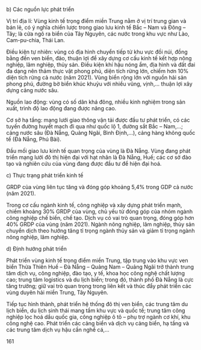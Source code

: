 b) Các nguồn lực phát triển

Vị trí địa lí: Vùng kinh tế trọng điểm miền Trung nằm ở vị trí trung gian và bán lẻ, có ý nghĩa chiến lược trong giao lưu kinh tế Bắc – Nam và Đông – Tây; là cửa ngõ ra biển của Tây Nguyên, các nước trong khu vực như Lào, Cam-pu-chia, Thái Lan.

Điều kiện tự nhiên: vùng có địa hình chuyển tiếp từ khu vực đồi núi, đồng bằng đến ven biển, đảo, thuận lợi để xây dựng cơ cấu kinh tế kết hợp nông nghiệp, lâm nghiệp, thủy sản. Điều kiện khí hậu nóng ẩm, địa hình và đất đai đa dạng nên thảm thực vật phong phú, diện tích rừng lớn, chiếm hơn 10% diện tích rừng cả nước (năm 2021). Vùng biển rộng lớn với nguồn hải sản phong phú, đường bờ biển khúc khuỷu với nhiều vũng, vịnh,... thuận lợi xây dựng cảng nước sâu.

Nguồn lao động: vùng có số dân khá đông, nhiều kinh nghiệm trong sản xuất, trình độ lao động đang được nâng cao.

Cơ sở hạ tầng: mạng lưới giao thông vận tải được đầu tư phát triển, có các tuyến đường huyết mạch đi qua như quốc lộ 1, đường sắt Bắc – Nam,...; cảng nước sâu (Đà Nẵng, Quảng Ngãi, Bình Định,...), cảng hàng không quốc tế (Đà Nẵng, Phú Bài).

Đầu mối giao lưu kinh tế quan trọng của vùng là Đà Nẵng. Vùng đang phát triển mạng lưới đô thị hiện đại với hạt nhân là Đà Nẵng, Huế; các cơ sở đào tạo và nghiên cứu của vùng đang được đầu tư để hiện đại hoá.

c) Thực trạng phát triển kinh tế

GRDP của vùng liên tục tăng và đóng góp khoảng 5,4% trong GDP cả nước (năm 2021).

Trong cơ cấu ngành kinh tế, công nghiệp và xây dựng phát triển mạnh, chiếm khoảng 30% GRDP của vùng, chủ yếu từ đóng góp của nhóm ngành công nghiệp chế biến, chế tạo. Dịch vụ có vai trò quan trọng, đóng góp hơn 40% GRDP của vùng (năm 2021). Ngành nông nghiệp, lâm nghiệp, thủy sản chuyển dịch theo hướng tăng tỉ trọng ngành thủy sản và giảm tỉ trọng ngành nông nghiệp, lâm nghiệp.

d) Định hướng phát triển

Phát triển vùng kinh tế trọng điểm miền Trung, tập trung vào khu vực ven biển Thừa Thiên Huế – Đà Nẵng – Quảng Nam – Quảng Ngãi trở thành trung tâm dịch vụ, công nghiệp, đào tạo, y tế, khoa học công nghệ chất lượng cao; trung tâm logistics và du lịch biển; trong đó, thành phố Đà Nẵng là cực tăng trưởng; giữ vai trò quan trọng trong liên kết và thúc đẩy phát triển các vùng duyên hải miền Trung, Tây Nguyên.

Tiếp tục hình thành, phát triển hệ thống đô thị ven biển, các trung tâm du lịch biển, du lịch sinh thái mang tầm khu vực và quốc tế; trung tâm công nghiệp lọc hoá dầu quốc gia, công nghiệp ô tô – phụ trợ ngành cơ khí, khu công nghệ cao. Phát triển các cảng biển và dịch vụ cảng biển, hạ tầng và các trung tâm dịch vụ hậu cần nghề cá,...

161